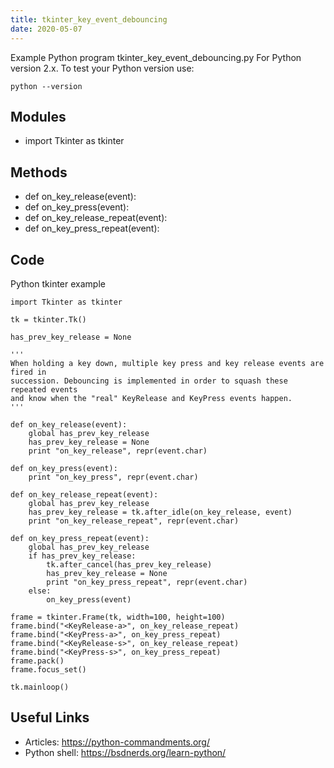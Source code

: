 ```yaml
---
title: tkinter_key_event_debouncing
date: 2020-05-07
---
```

Example Python program tkinter_key_event_debouncing.py
For Python version 2.x.
To test your Python version use:

    python --version

## Modules

* import Tkinter as tkinter

## Methods

* def on_key_release(event):
* def on_key_press(event):
* def on_key_release_repeat(event):
* def on_key_press_repeat(event):

## Code

Python tkinter example

    import Tkinter as tkinter
    
    tk = tkinter.Tk()
    
    has_prev_key_release = None
    
    '''
    When holding a key down, multiple key press and key release events are fired in
    succession. Debouncing is implemented in order to squash these repeated events
    and know when the "real" KeyRelease and KeyPress events happen.
    '''
    
    def on_key_release(event):
        global has_prev_key_release
        has_prev_key_release = None
        print "on_key_release", repr(event.char)
    
    def on_key_press(event):
        print "on_key_press", repr(event.char)
    
    def on_key_release_repeat(event):
        global has_prev_key_release
        has_prev_key_release = tk.after_idle(on_key_release, event)
        print "on_key_release_repeat", repr(event.char)
    
    def on_key_press_repeat(event):
        global has_prev_key_release
        if has_prev_key_release:
            tk.after_cancel(has_prev_key_release)
            has_prev_key_release = None
            print "on_key_press_repeat", repr(event.char)
        else:
            on_key_press(event)
    
    frame = tkinter.Frame(tk, width=100, height=100)
    frame.bind("<KeyRelease-a>", on_key_release_repeat)
    frame.bind("<KeyPress-a>", on_key_press_repeat)
    frame.bind("<KeyRelease-s>", on_key_release_repeat)
    frame.bind("<KeyPress-s>", on_key_press_repeat)
    frame.pack()
    frame.focus_set()
    
    tk.mainloop()
    

## Useful Links

- Articles: https://python-commandments.org/
- Python shell: https://bsdnerds.org/learn-python/
